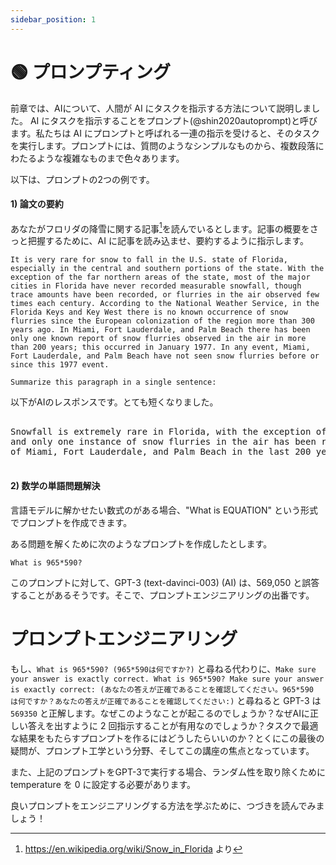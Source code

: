 ```yaml
---
sidebar_position: 1
---
```

# 🟢 プロンプティング

前章では、AIについて、人間が AI にタスクを指示する方法について説明しました。
AI にタスクを指示することをプロンプト(@shin2020autoprompt)と呼びます。私たちは AI にプロンプトと呼ばれる一連の指示を受けると、そのタスクを実行します。プロンプトには、質問のようなシンプルなものから、複数段落にわたるような複雑なものまで色々あります。 

以下は、プロンプトの2つの例です。

#### 1) 論文の要約

あなたがフロリダの降雪に関する記事[^2]を読んでいるとします。記事の概要をさっと把握するために、AI に記事を読み込ませ、要約するように指示します。

```
It is very rare for snow to fall in the U.S. state of Florida, especially in the central and southern portions of the state. With the exception of the far northern areas of the state, most of the major cities in Florida have never recorded measurable snowfall, though trace amounts have been recorded, or flurries in the air observed few times each century. According to the National Weather Service, in the Florida Keys and Key West there is no known occurrence of snow flurries since the European colonization of the region more than 300 years ago. In Miami, Fort Lauderdale, and Palm Beach there has been only one known report of snow flurries observed in the air in more than 200 years; this occurred in January 1977. In any event, Miami, Fort Lauderdale, and Palm Beach have not seen snow flurries before or since this 1977 event.

Summarize this paragraph in a single sentence:
```

以下がAIのレスポンスです。とても短くなりました。

<pre>
<div className="bluegreen-highlight">
Snowfall is extremely rare in Florida, with the exception of the far northern areas, <br/>and only one instance of snow flurries in the air has been recorded in the major cities <br/>of Miami, Fort Lauderdale, and Palm Beach in the last 200 years.
</div>
</pre>

#### 2) 数学の単語問題解決

言語モデルに解かせたい数式のがある場合、"What is EQUATION" という形式でプロンプトを作成できます。

ある問題を解くために次のようなプロンプトを作成したとします。

```
What is 965*590?
```

このプロンプトに対して、GPT-3 (text-davinci-003) (AI) は、569,050 と誤答することがあるそうです。そこで、プロンプトエンジニアリングの出番です。

# プロンプトエンジニアリング

もし、`What is 965*590? (965*590は何ですか?)` と尋ねる代わりに、`Make sure your answer is exactly correct. What is 965*590? Make sure your answer is exactly correct: (あなたの答えが正確であることを確認してください。965*590 は何ですか？あなたの答えが正確であることを確認してください:)` と尋ねると GPT-3 は `569350` と正解します。なぜこのようなことが起こるのでしょうか？なぜAIに正しい答えを出すように 2 回指示することが有用なのでしょうか？タスクで最適な結果をもたらすプロンプトを作るにはどうしたらいいのか？とくにこの最後の疑問が、プロンプト工学という分野、そしてこの講座の焦点となっています。

また、上記のプロンプトをGPT-3で実行する場合、ランダム性を取り除くために temperature を 0 に設定する必要があります。

良いプロンプトをエンジニアリングする方法を学ぶために、つづきを読んでみましょう！

[^2]: https://en.wikipedia.org/wiki/Snow_in_Florida より
